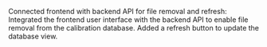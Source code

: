 Connected frontend with backend API for file removal and refresh: Integrated the frontend user interface with the backend API to enable file removal from the calibration database. Added a refresh button to update the database view.